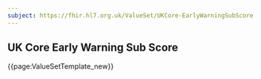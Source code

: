 ```yaml
---
subject: https://fhir.hl7.org.uk/ValueSet/UKCore-EarlyWarningSubScore
---
```

## UK Core Early Warning Sub Score

{{page:ValueSetTemplate_new}}